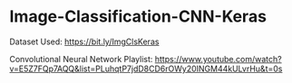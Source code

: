 # Image-Classification-CNN-Keras

Dataset Used: https://bit.ly/ImgClsKeras

Convolutional Neural Network Playlist: https://www.youtube.com/watch?v=E5Z7FQp7AQQ&list=PLuhqtP7jdD8CD6rOWy20INGM44kULvrHu&t=0s

